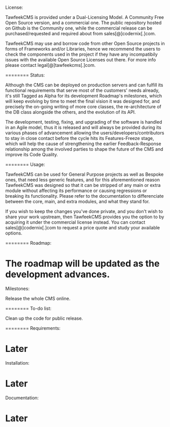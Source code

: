License:

TawfeekCMS is provided under a Dual-Licensing Model. A Community Free Open Source version, and a commercial one. The public repository hosted on Github is the Community one, while the commercial release can be purchased/requested and required about from sales[@]codernix[.]com.

TawfeekCMS may use and borrow code from other Open Source projects in forms of Frameworks and/or Libraries, hence we recommend the users to check the components used in the project if they have any incompatibily issues with the available Open Source Licenses out there. For more info please contact legal[@]tawfeekcms[.]com.

========
Status:

Although the CMS can be deployed on production servers and can fulfill its functional requirements that serve most of the customers' needs already, it's still Tagged as Alpha for its development Roadmap's milestones, which will keep evolving by time to meet the final vision it was designed for, and precisely the on-going writing of more core classes, the re-architecture of the DB class alongside the others, and the evolution of its API.

The development, testing, fixing, and upgrading of the software is handled in an Agile model, thus it is released and will always be provided during its various phases of advancement allowing the users/developers/contributors to stay in close contact before the cycle hits its Features-Freeze stage, which will help the cause of strengthening the earlier Feedback-Response relationship among the involved parties to shape the future of the CMS and improve its Code Quality.

========
Usage:

TawfeekCMS can be used for General Purpose projects as well as Bespoke ones, that need less generic features, and for this aforementioned reason TawfeekCMS was designed so that it can be stripped of any main or extra module without affecting its performance or causing regressions or breaking its functionality. Please refer to the documentation to differenciate between the core, main, and extra modules, and what they stand for.

If you wish to keep the changes you've done private, and you don't wish to share your work upstream, then TawfeekCMS provides you the option to by acquiring it under the commercial license instead. You can contact sales[@]codernix[.]com to request a price quote and study your available options.

========
Roadmap:

The roadmap will be updated as the development advances.
========
Milestones:

Release the whole CMS online.

========
To-do list:

Clean up the code for public release.

========
Requirements:

Later
========
Installation:

Later
========
Documentation:

Later
========
